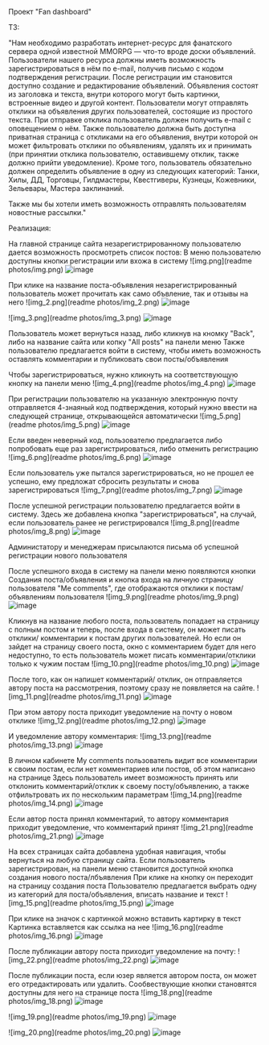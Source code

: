 Проект "Fan dashboard"

ТЗ:

"Нам необходимо разработать интернет-ресурс для фанатского сервера одной известной MMORPG — что-то вроде доски объявлений. Пользователи нашего ресурса должны иметь возможность зарегистрироваться в нём по e-mail, получив письмо с кодом подтверждения регистрации. После регистрации им становится доступно создание и редактирование объявлений. Объявления состоят из заголовка и текста, внутри которого могут быть картинки, встроенные видео и другой контент. Пользователи могут отправлять отклики на объявления других пользователей, состоящие из простого текста. При отправке отклика пользователь должен получить e-mail с оповещением о нём. Также пользователю должна быть доступна приватная страница с откликами на его объявления, внутри которой он может фильтровать отклики по объявлениям, удалять их и принимать (при принятии отклика пользователю, оставившему отклик, также должно прийти уведомление). Кроме того, пользователь обязательно должен определить объявление в одну из следующих категорий: Танки, Хилы, ДД, Торговцы, Гилдмастеры, Квестгиверы, Кузнецы, Кожевники, Зельевары, Мастера заклинаний.

Также мы бы хотели иметь возможность отправлять пользователям новостные рассылки."

Реализация:

На главной странице сайта незарегистрированному пользователю дается возможность просмотреть список постов:
В меню пользователю доступны кнопки регистрации или вхожа в систему
![img.png](readme photos/img.png) ![image](https://github.com/albinadesign/D16-for-assessment/assets/117900508/61f2ce24-a2d9-40b6-b18f-dd26afca8b5a)

При клике на название поста-объявления незарегистрированный пользователь может прочитать как само объвление, так и отзывы на него
![img_2.png](readme photos/img_2.png) ![image](https://github.com/albinadesign/D16-for-assessment/assets/117900508/c6449042-61bb-40ee-a92c-8f59066b42b1)

![img_3.png](readme photos/img_3.png) ![image](https://github.com/albinadesign/D16-for-assessment/assets/117900508/14d45d4c-053a-4e08-81a4-87593e639028)

Пользователь может вернуться назад, либо кликнув на кномку "Back", либо на название сайта или копку "All posts" на панели меню
Также пользователю предлагается войти в систему, чтобы иметь возможность оставлять комментарии и публиковать свои посты/объявления

Чтобы зарегистрироваться, нужно кликнуть на соответствующую кнопку на панели меню
![img_4.png](readme photos/img_4.png) ![image](https://github.com/albinadesign/D16-for-assessment/assets/117900508/78ce8268-04c0-4472-8f8b-fbaa2aa2d92d)

При регистрации пользователю на указанную электронную почту отправляется 4-знаяный код подтверждения, который нужно ввести на следующей странице, открывающейся автоматически
![img_5.png](readme photos/img_5.png) ![image](https://github.com/albinadesign/D16-for-assessment/assets/117900508/ab876476-dfe0-4a8b-8a9c-118f9f8b1de1)

Если введен неверный код, пользователю предлагается либо попробовать еще раз зарегистрироваться, либо отменить регистрацию
![img_6.png](readme photos/img_6.png) ![image](https://github.com/albinadesign/D16-for-assessment/assets/117900508/78b8e8d7-cd2c-45a8-b9a6-ec1b7c136496)

Если пользователь уже пытался зарегистрироваться, но не прошел ее успешно, ему предложат сбросить результаты и снова зарегистрироваться
![img_7.png](readme photos/img_7.png) ![image](https://github.com/albinadesign/D16-for-assessment/assets/117900508/78191bda-420f-49c5-a4d9-ab5193f6d3c5)

После успешной регистрации пользователю предлагается войти в систему. Здесь же добавлена кнопка "зарегистрироваться", на случай, если пользователь ранее не регистрировался
![img_8.png](readme photos/img_8.png) ![image](https://github.com/albinadesign/D16-for-assessment/assets/117900508/369f42ec-f411-45cb-bd05-855c7816105d)

Администатору и менеджерам присылаются письма об успешной регистрации нового пользователя

После успешного входа в систему на панели меню появляются кнопки Создания поста/объявления и кнопка входа на личную страницу пользователя "Me comments", где отображаются отклики к постам/объявлениям пользователя
![img_9.png](readme photos/img_9.png) ![image](https://github.com/albinadesign/D16-for-assessment/assets/117900508/c198a70d-849b-4a3a-b6b8-95d67b0609a7)

Кликнув на название любого поста, пользователь попадает на страницу с полным постом и теперь, после входа в систему, он может писать отклики/ комментарии к постам других пользователей. Но если он зайдет на страницу своего поста, окно с комментарием будет для него недоступно, то есть пользователь может писать комментарии/отклики только к чужим постам
![img_10.png](readme photos/img_10.png) ![image](https://github.com/albinadesign/D16-for-assessment/assets/117900508/f9990e02-cd5f-4624-894e-f0a67d03c0ef)

После того, как он напишет комментарий/ отклик, он отправляется автору поста на рассмотрения, поэтому сразу не появляется на сайте.
![img_11.png](readme photos/img_11.png) ![image](https://github.com/albinadesign/D16-for-assessment/assets/117900508/e1417490-4c60-452f-8830-cab914afe46c)

При этом автору поста приходит уведомление на почту о новом отклике
![img_12.png](readme photos/img_12.png) ![image](https://github.com/albinadesign/D16-for-assessment/assets/117900508/72bee474-19b1-4f2b-b788-bf568136f77a)

И уведомление автору комментария:
![img_13.png](readme photos/img_13.png) ![image](https://github.com/albinadesign/D16-for-assessment/assets/117900508/3ce519d8-cd5c-4857-b647-33ce8bc766d3)

В личном кабинете My comments  пользователь видит все комментарии к своим постам, если нет комментариев или постов, об этом написано на странице
Здесь пользователь имеет возможность принять или отклонить комментарий/отклик к своему посту/объявлению, а также отфильтровать их по нескольким параметрам
![img_14.png](readme photos/img_14.png) ![image](https://github.com/albinadesign/D16-for-assessment/assets/117900508/e7937b46-9dde-4737-a980-526841158df9)

Если автор поста принял комментарий, то автору комментария приходит уведомление, что комментарий принят
![img_21.png](readme photos/img_21.png) ![image](https://github.com/albinadesign/D16-for-assessment/assets/117900508/eda7a615-2bc9-44e1-9caa-f9a6241591d1)

На всех страницах сайта добавлена удобная навигация, чтобы вернуться на любую страницу сайта. Если пользователь зарегистрирован, на панели меню становится доступной кнопка создания нового поста/лбъявления
При клике на кнопку он переходит на страницу создания поста
Пользователю предлагается выбрать одну из категорий для поста/объявления, вписать название и текст
![img_15.png](readme photos/img_15.png) ![image](https://github.com/albinadesign/D16-for-assessment/assets/117900508/11d784ad-28dd-4708-b492-72f78b615eef)

При клике на значок с картинкой можно вставить картирку в текст
Картинка вставляется как ссылка на нее 
![img_16.png](readme photos/img_16.png) ![image](https://github.com/albinadesign/D16-for-assessment/assets/117900508/76ad806b-88d0-40f1-9c87-e263b3da31a0)

После публикации автору поста приходит уведомление на почту:
![img_22.png](readme photos/img_22.png) ![image](https://github.com/albinadesign/D16-for-assessment/assets/117900508/4724ecf1-e160-4fd4-8aed-d860925720e1)

После публикации поста, если юзер является автором поста, он может его отредактировать или удалить. Сообвествующие кнопки становятся доступны для него на странице поста
![img_18.png](readme photos/img_18.png) ![image](https://github.com/albinadesign/D16-for-assessment/assets/117900508/f4d19095-6b5c-47b3-afea-116e5da91fcf)

![img_19.png](readme photos/img_19.png) ![image](https://github.com/albinadesign/D16-for-assessment/assets/117900508/3d411cef-abc7-4d63-8bd4-963fa25fe2c9)

![img_20.png](readme photos/img_20.png) ![image](https://github.com/albinadesign/D16-for-assessment/assets/117900508/e92ace72-488c-4e46-9a00-d482db7709a8)







